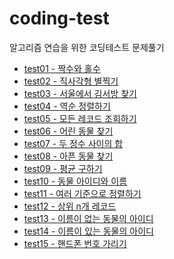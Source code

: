 # coding-test
알고리즘 연습을 위한 코딩테스트 문제풀기
* <a href="https://github.com/kongsabary/coding-test/blob/main/CodingTest/src/test/Test01.java">test01 - 짝수와 홀수</a>
* <a href="https://github.com/kongsabary/coding-test/blob/main/CodingTest/src/test/Test02.java">test02 - 직사각형 별찍기</a>
* <a href="https://github.com/kongsabary/coding-test/blob/main/CodingTest/src/test/Test03.java">test03 - 서울에서 김서방 찾기</a>  
* <a href="https://github.com/kongsabary/coding-test/blob/main/CodingTest/src/test/Test04">test04 - 역순 정렬하기</a>  
* <a href="https://github.com/kongsabary/coding-test/blob/main/CodingTest/src/test/Test05">test05 - 모든 레코드 조회하기</a>  
* <a href="https://github.com/kongsabary/coding-test/blob/main/CodingTest/src/test/Test06">test06 - 어린 동물 찾기</a>  
* <a href="https://github.com/kongsabary/coding-test/blob/main/CodingTest/src/test/Test07.java">test07 - 두 정수 사이의 합</a>
* <a href="https://github.com/kongsabary/coding-test/blob/main/CodingTest/src/test/Test08">test08 - 아픈 동물 찾기</a>
* <a href="https://github.com/kongsabary/coding-test/blob/main/CodingTest/src/test/Test09.java">test09 - 평균 구하기</a>
* <a href="https://github.com/kongsabary/coding-test/blob/main/CodingTest/src/test/Test10">test10 - 동물 아이디와 이름</a>
* <a href="https://github.com/kongsabary/coding-test/blob/main/CodingTest/src/test/Test11">test11 - 여러 기준으로 정렬하기</a>
* <a href="https://github.com/kongsabary/coding-test/blob/main/CodingTest/src/test/Test12">test12 - 상위 n개 레코드</a>
* <a href="https://github.com/kongsabary/coding-test/blob/main/CodingTest/src/test">test13 - 이름이 없는 동물의 아이디</a>
* <a href="https://github.com/kongsabary/coding-test/blob/main/CodingTest/src/test">test14 - 이름이 있는 동물의 아이디</a>
* <a href="https://github.com/kongsabary/coding-test/blob/main/CodingTest/src/test">test15 - 핸드폰 번호 가리기</a>
